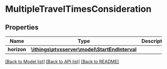 # MultipleTravelTimesConsideration

## Properties
Name | Type | Description | Notes
------------ | ------------- | ------------- | -------------
**horizon** | [**\ithings\ptvxserver\model\StartEndInterval**](StartEndInterval.md) |  | 

[[Back to Model list]](../../README.md#documentation-for-models) [[Back to API list]](../../README.md#documentation-for-api-endpoints) [[Back to README]](../../README.md)

